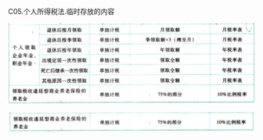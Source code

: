 C05.个人所得税法.临时存放的内容

![](media/7b853a4cdb28a4022c9e38eb36e4f6a5.png)

![](media/a1eeec9402aa7aad646fa9b6b91e726e.png)
